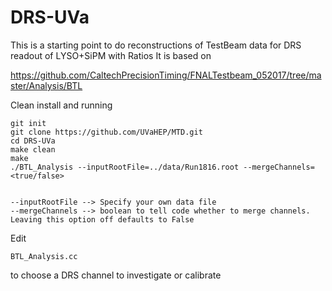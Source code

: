 # DRS-UVa

This is a starting point to do reconstructions of TestBeam data for DRS readout of LYSO+SiPM with Ratios
It is based on

https://github.com/CaltechPrecisionTiming/FNALTestbeam_052017/tree/master/Analysis/BTL


Clean install and running
```
git init
git clone https://github.com/UVaHEP/MTD.git
cd DRS-UVa
make clean
make
./BTL_Analysis --inputRootFile=../data/Run1816.root --mergeChannels=<true/false>


--inputRootFile --> Specify your own data file
--mergeChannels --> boolean to tell code whether to merge channels. Leaving this option off defaults to False
```
Edit
```
BTL_Analysis.cc 
```
to choose a DRS channel to investigate or calibrate

